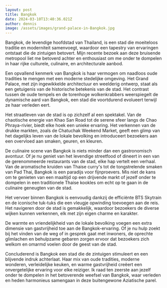 ```yaml
---
layout: post
title: Bangkok
date: 2024-03-10T13:40:36.021Z
author: dennis
image: /assets/images/grand-palace-in-Bangkok.jpg
---
```

Bangkok, de levendige hoofdstad van Thailand, is een stad die moeiteloos traditie en moderniteit samenvoegt, waardoor een tapestry van ervaringen ontstaat die de zintuigen betovert. Mijn recente bezoek aan deze bruisende metropool liet me betoverd achter en enthousiast om me onder te dompelen in haar rijke culturele, culinaire, en architecturale aanbod.



Een opvallend kenmerk van Bangkok is haar vermogen om naadloos oude tradities te mengen met een moderne stedelijke omgeving. Het Grand Palace, met zijn ingewikkelde architectuur en weelderig ontwerp, staat als een getuigenis van de historische betekenis van de stad. Het contrast tussen de oude tempels en de torenhoge wolkenkrabbers weerspiegelt de dynamische aard van Bangkok, een stad die voortdurend evolueert terwijl ze haar verleden eert.



Het straatleven van de stad is op zichzelf al een spektakel. Van de chaotische energie van Khao San Road tot de serene sfeer langs de Chao Phraya-rivier, biedt elke hoek een unieke ervaring. Het verkennen van de drukke markten, zoals de Chatuchak Weekend Market, geeft een glimp van het dagelijks leven van de lokale bevolking en introduceert bezoekers aan een overvloed aan smaken, geuren, en kleuren.



De culinaire scene van Bangkok is niets minder dan een gastronomisch avontuur. Of je nu geniet van het levendige streetfood of dineert in een van de gerenommeerde restaurants van de stad, elke hap vertelt een verhaal. Van de aromatische kruiden van Thaise curry's tot de tongstrelende smaken van Pad Thai, Bangkok is een paradijs voor fijnproevers. Mis niet de kans om te genieten van een maaltijd op een drijvende markt of jezelf onder te dompelen in een traditionele Thaise kookles om echt op te gaan in de culinaire geneugten van de stad.



Het vervoer binnen Bangkok is eenvoudig dankzij de efficiënte BTS Skytrain en de iconische tuk-tuks die een vleugje opwinding toevoegen aan de reis. Het navigeren door de stad is gemakkelijk, waardoor bezoekers de diverse wijken kunnen verkennen, elk met zijn eigen charme en karakter.



De warmte en vriendelijkheid van de lokale bevolking voegen een extra dimensie van gastvrijheid toe aan de Bangkok-ervaring. Of je nu hulp zoekt bij het vinden van de weg of in gesprek gaat met inwoners, de oprechte glimlachen en behulpzame gebaren zorgen ervoor dat bezoekers zich welkom en omarmd voelen door de geest van de stad.



Concluderend is Bangkok een stad die de zintuigen stimuleert en een blijvende indruk achterlaat. Haar mix van oude tradities, moderne wonderen, verleidelijke keuken, en warme gastvrijheid creëert een onvergetelijke ervaring voor elke reiziger. Ik raad ten zeerste aan jezelf onder te dompelen in het betoverende weefsel van Bangkok, waar verleden en heden harmonieus samengaan in deze buitengewone Aziatische parel.
